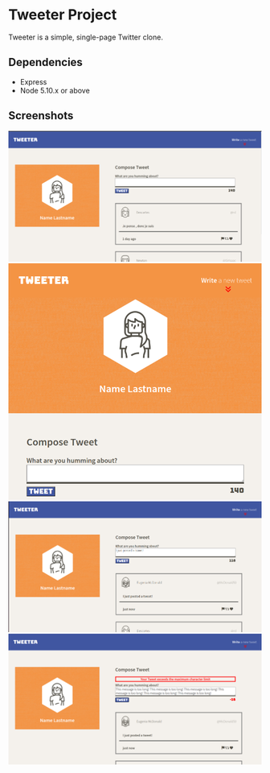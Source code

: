 # Tweeter Project

Tweeter is a simple, single-page Twitter clone.

## Dependencies

- Express
- Node 5.10.x or above

## Screenshots

!["Screenshot of the UI on PC](https://github.com/wundeeh/tweeter/blob/master/docs/PC%20ui.png)
!["Screenshot of the UI on mobile device](https://github.com/wundeeh/tweeter/blob/master/docs/Mobile%20UI.png)
!["Screenshot of a new tweet posted"](https://github.com/wundeeh/tweeter/blob/master/docs/Posted%20new%20tweet.png)
!["Screenshot of error showcase"](https://github.com/wundeeh/tweeter/blob/master/docs/Error%20message.png)
